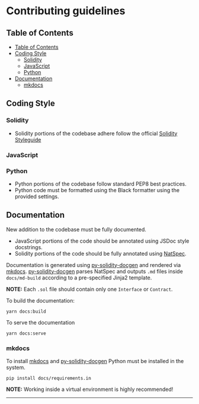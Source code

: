 # Contributing guidelines

## Table of Contents

- [Table of Contents](#table-of-contents)
- [Coding Style](#coding-style)
  - [Solidity](#solidity)
  - [JavaScript](#javascript)
  - [Python](#python)
- [Documentation](#documentation)
  - [mkdocs](#mkdocs)

## Coding Style

### Solidity

* Solidity portions of the codebase adhere follow the official [Solidity Styleguide]

### JavaScript

### Python

* Python portions of the codebase follow standard PEP8 best practices.
* Python code must be formatted using the Black formatter using the provided settings.

## Documentation

New addition to the codebase must be fully documented.

- JavaScript portions of the code should be annotated using JSDoc style docstrings.
- Solidity portions of the code should be fully annotated using [NatSpec].

Documentation is generated using [py-solidity-docgen] and rendered via [mkdocs].
[py-solidity-docgen] parses NatSpec and outputs `.md` files inside `docs/md-build` according
to a pre-specified Jinja2 template.

**NOTE:** Each `.sol` file should contain only one `Interface` or `Contract`.

To build the documentation:

```console
yarn docs:build
```

To serve the documentation

```console
yarn docs:serve
```

### mkdocs

To install [mkdocs] and [py-solidity-docgen] Python must be installed in the system.

```
pip install docs/requirements.in
```

**NOTE:** Working inside a virtual environment is highly recommended!

---

[Solidity Styleguide]: https://solidity.readthedocs.io/en/v0.7.0/style-guide.html
[NatSpec]: https://solidity.readthedocs.io/en/v0.7.0/style-guide.html#natspec
[Write the Docs!]: docs/source/write_the_docs.rst
[py-solidity-docgen]: https://github.com/b-u-i-d-l/py-solidity-docgen
[mkdocs]: https://www.mkdocs.org/
